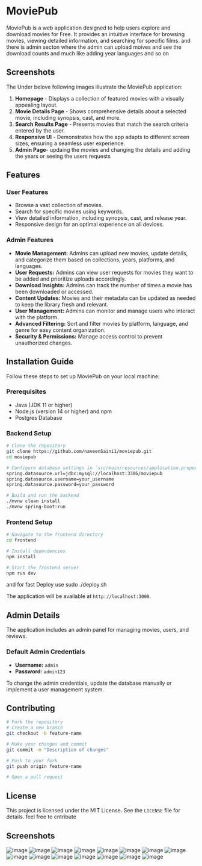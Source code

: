 # MoviePub

MoviePub is a web application designed to help users explore and download movies for Free. It provides an intuitive interface for browsing movies, viewing detailed information, and searching for specific films. and there is admin secton where the admin can upload moives and see the download counts and much like adding year languages and so on

## Screenshots

The Under belove following images illustrate the MoviePub application:

1. **Homepage** - Displays a collection of featured movies with a visually appealing layout.
2. **Movie Details Page** - Shows comprehensive details about a selected movie, including synopsis, cast, and more.
3. **Search Results Page** - Presents movies that match the search criteria entered by the user.
4. **Responsive UI** - Demonstrates how the app adapts to different screen sizes, ensuring a seamless user experience.
5. **Admin Page**- updaing the movies and changing the details and adding the years or seeing the users requests

## Features

### User Features
- Browse a vast collection of movies.
- Search for specific movies using keywords.
- View detailed information, including synopsis, cast, and release year.
- Responsive design for an optimal experience on all devices.

### Admin Features
- **Movie Management:** Admins can upload new movies, update details, and categorize them based on collections, years, platforms, and languages.
- **User Requests:** Admins can view user requests for movies they want to be added and prioritize uploads accordingly.
- **Download Insights:** Admins can track the number of times a movie has been downloaded or accessed.
- **Content Updates:** Movies and their metadata can be updated as needed to keep the library fresh and relevant.
- **User Management:** Admins can monitor and manage users who interact with the platform.
- **Advanced Filtering:** Sort and filter movies by platform, language, and genre for easy content organization.
- **Security & Permissions:** Manage access control to prevent unauthorized changes.

## Installation Guide

Follow these steps to set up MoviePub on your local machine:

### Prerequisites

- Java (JDK 11 or higher)
- Node.js (version 14 or higher) and npm
- Postgres Database

### Backend Setup

```sh
# Clone the repository
git clone https://github.com/naveenSaini1/moviepub.git
cd moviepub

# Configure database settings in `src/main/resources/application.properties`
spring.datasource.url=jdbc:mysql://localhost:3306/moviepub
spring.datasource.username=your_username
spring.datasource.password=your_password

# Build and run the backend
./mvnw clean install
./mvnw spring-boot:run
```

### Frontend Setup

```sh
# Navigate to the frontend directory
cd frontend

# Install dependencies
npm install

# Start the frontend server
npm run dev
```
and for fast Deploy use sudo ./deploy.sh

The application will be available at `http://localhost:3000`.

## Admin Details

The application includes an admin panel for managing movies, users, and reviews.

### Default Admin Credentials

- **Username:** `admin`
- **Password:** `admin123`

To change the admin credentials, update the database manually or implement a user management system.

## Contributing

```sh
# Fork the repository
# Create a new branch
git checkout -b feature-name

# Make your changes and commit
git commit -m "Description of changes"

# Push to your fork
git push origin feature-name

# Open a pull request
```

## License

This project is licensed under the MIT License. See the `LICENSE` file for details.
feel free to cntribute


## Screenshots
![image](https://github.com/user-attachments/assets/37f3acdc-03bf-499c-819b-16116ce52f78)
![image](https://github.com/user-attachments/assets/67756d40-3253-4ba7-92d2-9d9cc6708311)
![image](https://github.com/user-attachments/assets/947ea6fd-4b1b-40eb-866c-5f10e4141d19)
![image](https://github.com/user-attachments/assets/de414b2e-9117-42bf-8786-3aa85f17d76a)
![image](https://github.com/user-attachments/assets/9ac45821-29ab-4ab5-80aa-8930229d4334)
![image](https://github.com/user-attachments/assets/5adbad62-7ce9-420b-854b-e0a4c46fb89f)
![image](https://github.com/user-attachments/assets/ea515dfd-6d55-457e-8aa1-2730a9aa18d3)
![image](https://github.com/user-attachments/assets/87eb3dad-3aa6-4b83-b55c-2215f3e92c49)
![image](https://github.com/user-attachments/assets/558af2db-a6f0-4169-9a25-57044dff594c)
![image](https://github.com/user-attachments/assets/0413f374-c326-4969-a993-7708cea6b23f)
![image](https://github.com/user-attachments/assets/58ae8a8e-2ccb-4c51-8a91-0ed21742a7a5)
![image](https://github.com/user-attachments/assets/aae2093d-51d4-4cbb-bca9-ccec1d75edd8)
![image](https://github.com/user-attachments/assets/a6ea0651-2822-426c-8cce-832001f40631)
![image](https://github.com/user-attachments/assets/5e8b9085-9007-4279-a8ed-95bf9fe781a3)
![image](https://github.com/user-attachments/assets/86d1a167-76e4-49c3-a2cd-2244ab0722b5)












